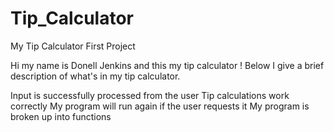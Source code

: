 # Tip_Calculator
My Tip Calculator First Project 

Hi my name is Donell Jenkins and this my tip calculator ! Below I give a brief description of what's in my tip calculator. 

Input is successfully processed from the user
Tip calculations work correctly
My program will run again if the user requests it
My program is broken up into functions
